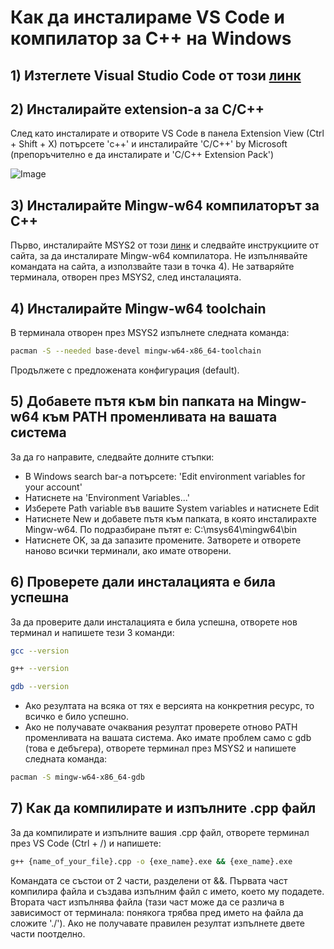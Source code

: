 # Как да инсталираме VS Code и компилатор за C++ на Windows

## 1) Изтеглете Visual Studio Code от този [линк](https://code.visualstudio.com/download)

## 2) Инсталирайте extension-a за C/C++

След като инсталирате и отворите VS Code в панела Extension View (Ctrl + Shift + X) потърсете 'c++' и инсталирайте 'C/C++' by Microsoft (препоръчително е да инсталирате и 'C/C++ Extension Pack')

![Image](https://code.visualstudio.com/assets/docs/cpp/cpp/cpp-extension.png)

## 3) Инсталирайте Mingw-w64 компилаторът за C++

Първо, инсталирайте MSYS2 от този [линк](https://www.msys2.org/) и следвайте инструкциите от сайта, за да инсталирате Mingw-w64 компилатора. Не изпълнявайте командата на сайта, а използвайте тази в точка 4). Не затваряйте терминала, отворен през MSYS2, след инсталацията.

## 4) Инсталирайте Mingw-w64 toolchain

В терминала отворен през MSYS2 изпълнете следната команда:
```bash
pacman -S --needed base-devel mingw-w64-x86_64-toolchain
```
Продължете с предложената конфигурация (default).

## 5) Добавете пътя към bin папката на Mingw-w64 към PATH променливата на вашата система

За да го направите, следвайте долните стъпки:
- В Windows search bar-a потърсете: 'Edit environment variables for your account'
- Натиснете на 'Environment Variables...'
- Изберете Path variable във вашите System variables и натиснете Edit
- Натиснете New и добавете пътя към папката, в която инсталирахте Mingw-w64. По подразбиране пътят е: C:\msys64\mingw64\bin
- Натиснете OK, за да запазите промените. Затворете и отворете наново всички терминали, ако имате отворени. 

## 6) Проверете дали инсталацията е била успешна

За да проверите дали инсталацията е била успешна, отворете нов терминал и напишете тези 3 команди:

```bash
gcc --version

g++ --version

gdb --version
```

- Ако резултата на всяка от тях е версията на конкретния ресурс, то всичко е било успешно.
- Ако не получавате очаквания резултат проверете отново PATH променливата на вашата система. Ако имате проблем само с gdb (това е дебъгера), отворете терминал през MSYS2 и напишете следната команда:
```bash
pacman -S mingw-w64-x86_64-gdb
```

## 7) Как да компилирате и изпълните .cpp файл

За да компилирате и изпълните вашия .cpp файл, отворете терминал през VS Code (Ctrl + /) и напишете:
```bash
g++ {name_of_your_file}.cpp -o {exe_name}.exe && {exe_name}.exe
```
Командата се състои от 2 части, разделени от &&. Първата част компилира файла и създава изпълним файл с името, което му подадете. Втората част изпълнява файла (тази част може да се различа в зависимост от терминала: понякога трябва пред името на файла да сложите './'). Ако не получавате правилен резултат изпълнете двете части поотделно.